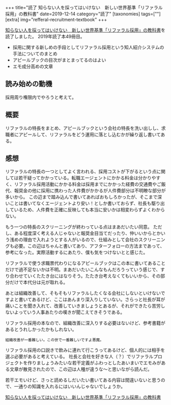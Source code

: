+++
title="読了 知らない人を採ってはいけない　新しい世界基準「リファラル採用」の教科書"
date=2019-12-14
category="読了"
[taxonomies]
tags=[""]
[extra]
img="refferal-recruitment-textbook"
+++

[知らない人を採ってはいけない　新しい世界基準「リファラル採用」の教科書](https://amzn.to/2QqmRWy)を読了しました。
2019年読了本49冊目。

* 採用に関する新しめの手段としてリファラル採用という知人紹介システムの手法についてのまとめ
* アピールブックの目次がまとまってるのはよい
* エモ成分高めの文章

## 読み始めの動機

採用周り権限内でやろうと考えて。

## 概要

リファラルの特長をまとめ、アピールブックという会社の特長を洗い出しし、求職者にアピールして、リファラルをどう運用に落とし込むかが繰り返し書いてある。

## 感想

リファラルの特長の一つとしてよく言われる、採用コストが下がるという点に関しては若干疑ってかかっている。転職エージェントにかかる料金は分かりやすく、リファラル採用活動にかかる料金は採用までにかかった経費の交通費やご飯代、報奨金の他に採用に携わった人件費がかかるが人件費部分は不明瞭な部分が多いから。
この辺まで踏み込んで書いてあればおもしろかったが、そこまで深いことは書いてなくエージェントより安い！としか書いておらず、社長も駆り出しているため、人件費を正確に反映しても本当に安いかは相変わらずよくわからない。

もう一つの特長のスクリーニングが終わっている点はまあだいたい同意。
ただし、ある程度深く考える人じゃないと報奨金目当てだったり、仲いいからとかいう浅めの理由で入れようとする人がいるので、仕組みとして会社のスクリーニングも必要。この辺はちゃんと書いてあり、アフターフォローの方法まであって、参考になった。実際活動するにあたり、僕も気をつけないとと感じた。

リファラルで使う求職票代わりになるアピールブックはこの本に書いてあることだけで過不足ないかは不明。まあだいたいこんなもんだろうっていう感じで、すり合わせていくたたき台にはなりそう。たたき台考えなくてもいいから、その部分だけで本代分は元が取れる。

あとは組織改善して、そもそもリファラルしたくなる会社にしないといけないですよと書いてあるけど、ここはあんまり深入りしていない。さらっと社長が耳が痛いことを聞き入れて、改善していきましょうとあるが、それができたら苦労しないよっていう人事あたりの嘆きが聞こえてきそうである。

リファラル採用の本なので、組織改善に深入りする必要はないけど、参考書籍があるとうれしかったかもしれない。

`組織改善が一番難しい。この世で一番難しいですよ悪魔。`

リファラル採用の口説きで飲みに連れて行こうってあるけど、個人的には相手を選ぶ必要があると考えている。
社長と会社を好きな人（？）でリファラルプロジェクトを作りましょうみたいな若干定義がふわっとしたあいまいでエモみがある文章が散見されたので、この辺は人種が違うな〜と思いながら読んだ。

若干エモいけど、さっと読めるしだいたい書いてある内容は間違いないと思うので、一通りの知識を入れるにはいいんじゃないでしょうか。

[知らない人を採ってはいけない　新しい世界基準「リファラル採用」の教科書](https://amzn.to/2QqmRWy)
